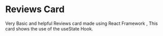 # Reviews Card 
Very Basic and helpful Reviews card made using React Framework , 
This card shows the use of the useState Hook. 
